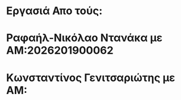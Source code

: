 # Εργασιά Απο τούς:
# Ραφαήλ-Νικόλαο Ντανάκα με ΑΜ:2026201900062
# Κωνσταντίνος Γενιτσαριώτης με ΑΜ:
